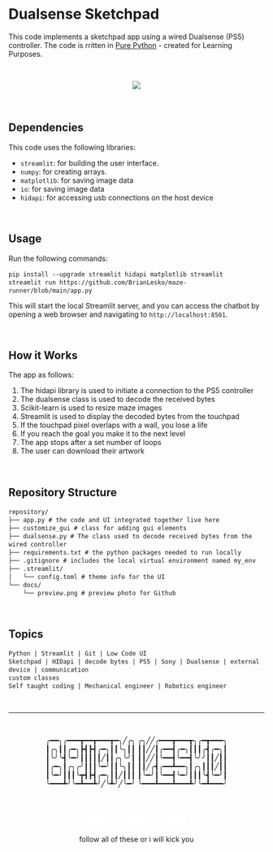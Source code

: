 
# Dualsense Sketchpad 
This code implements a sketchpad app using a wired Dualsense (PS5) controller. The code is rritten in [Pure Python](https://github.com/BrianLesko/maze-runner/blob/main/app.py) - created for Learning Purposes.


&nbsp;

<div align="center"><img src="docs/preview.gif" width="800"></div>

&nbsp;

## Dependencies

This code uses the following libraries:
- `streamlit`: for building the user interface.
- `numpy`: for creating arrays.
- `matplotlib`: for saving image data
- `io`: for saving image data
- `hidapi`: for accessing usb connections on the host device


&nbsp;

## Usage

Run the following commands:
```
pip install --upgrade streamlit hidapi matplotlib streamlit
streamlit run https://github.com/BrianLesko/maze-runner/blob/main/app.py
```

This will start the local Streamlit server, and you can access the chatbot by opening a web browser and navigating to `http://localhost:8501`.

&nbsp;

## How it Works

The app as follows:
1. The hidapi library is used to initiate a connection to the PS5 controller
2. The dualsense class is used to decode the received bytes
3. Scikit-learn is used to resize maze images
4. Streamlit is used to display the decoded bytes from the touchpad
5. If the touchpad pixel overlaps with a wall, you lose a life
6. If you reach the goal you make it to the next level
7. The app stops after a set number of loops
8. The user can download their artwork

&nbsp;

## Repository Structure
```
repository/
├── app.py # the code and UI integrated together live here
├── customize_gui # class for adding gui elements
├── dualsense.py # The class used to decode received bytes from the wired controller
├── requirements.txt # the python packages needed to run locally
├── .gitignore # includes the local virtual environment named my_env
├── .streamlit/
│   └── config.toml # theme info for the UI
└── docs/
    └── preview.png # preview photo for Github
```

&nbsp;

## Topics 
```
Python | Streamlit | Git | Low Code UI
Sketchpad | HIDapi | decode bytes | PS5 | Sony | Dualsense | external device | communication 
custom classes
Self taught coding | Mechanical engineer | Robotics engineer
```
&nbsp;

<hr>

&nbsp;

<div align="center">



╭━━╮╭━━━┳━━┳━━━┳━╮╱╭╮        ╭╮╱╱╭━━━┳━━━┳╮╭━┳━━━╮
┃╭╮┃┃╭━╮┣┫┣┫╭━╮┃┃╰╮┃┃        ┃┃╱╱┃╭━━┫╭━╮┃┃┃╭┫╭━╮┃
┃╰╯╰┫╰━╯┃┃┃┃┃╱┃┃╭╮╰╯┃        ┃┃╱╱┃╰━━┫╰━━┫╰╯╯┃┃╱┃┃
┃╭━╮┃╭╮╭╯┃┃┃╰━╯┃┃╰╮┃┃        ┃┃╱╭┫╭━━┻━━╮┃╭╮┃┃┃╱┃┃
┃╰━╯┃┃┃╰┳┫┣┫╭━╮┃┃╱┃┃┃        ┃╰━╯┃╰━━┫╰━╯┃┃┃╰┫╰━╯┃
╰━━━┻╯╰━┻━━┻╯╱╰┻╯╱╰━╯        ╰━━━┻━━━┻━━━┻╯╰━┻━━━╯
  


&nbsp;


<a href="https://twitter.com/BrianJosephLeko"><img src="https://raw.githubusercontent.com/BrianLesko/BrianLesko/f7be693250033b9d28c2224c9c1042bb6859bfe9/.socials/svg-white/x-logo-white.svg" width="30" alt="X Logo"></a> &nbsp; &nbsp; &nbsp; &nbsp; &nbsp; &nbsp; <a href="https://github.com/BrianLesko"><img src="https://raw.githubusercontent.com/BrianLesko/BrianLesko/f7be693250033b9d28c2224c9c1042bb6859bfe9/.socials/svg-white/github-mark-white.svg" width="30" alt="GitHub"></a> &nbsp; &nbsp; &nbsp; &nbsp; &nbsp; &nbsp; <a href="https://www.linkedin.com/in/brianlesko/"><img src="https://raw.githubusercontent.com/BrianLesko/BrianLesko/f7be693250033b9d28c2224c9c1042bb6859bfe9/.socials/svg-white/linkedin-icon-white.svg" width="30" alt="LinkedIn"></a>

follow all of these or i will kick you

</div>


&nbsp;


